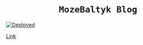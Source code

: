 <h1 style="text-align: center;"><code> MozeBaltyk Blog </code></h1>

[![Deployed](https://github.com/MozeBaltyk/mozebaltyk.github.io/actions/workflows/ci-cd.yml/badge.svg)](https://github.com/MozeBaltyk/mozebaltyk.github.io/actions/workflows/ci-cd.yml)  



[Link](https://mozebaltyk.github.io/)